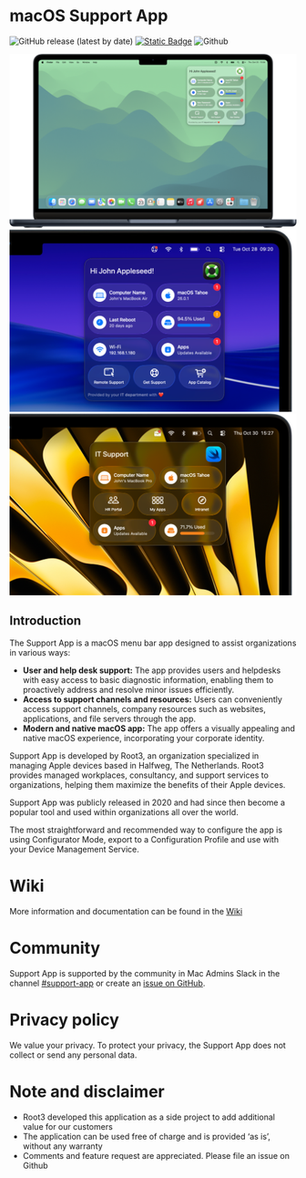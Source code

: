 # macOS Support App

![GitHub release (latest by date)](https://img.shields.io/github/v/release/root3nl/SupportApp?color=success)
[![Static Badge](https://img.shields.io/badge/SwiftUI-524520?logo=swift)](https://developer.apple.com/swiftui/)
![Github](https://img.shields.io/badge/macOS-14%2B-green)

<img src="/Screenshots/hero_light.png" width="800">

<img src="/Screenshots/hero_dark_zoomed.png" width="800">

<img src="/Screenshots/hero_dark_custom_zoomed.png" width="800">

## Introduction
The Support App is a macOS menu bar app designed to assist organizations in various ways:

* **User and help desk support:** The app provides users and helpdesks with easy access to basic diagnostic information, enabling them to proactively address and resolve minor issues efficiently.
* **Access to support channels and resources:** Users can conveniently access support channels, company resources such as websites, applications, and file servers through the app.
* **Modern and native macOS app:** The app offers a visually appealing and native macOS experience, incorporating your corporate identity.

Support App is developed by Root3, an organization specialized in managing Apple devices based in Halfweg, The Netherlands. Root3 provides managed workplaces, consultancy, and support services to organizations, helping them maximize the benefits of their Apple devices.

Support App was publicly released in 2020 and had since then become a popular tool and used within organizations all over the world.

The most straightforward and recommended way to configure the app is using Configurator Mode, export to a Configuration Profile and use with your Device Management Service.

# Wiki
More information and documentation can be found in the [Wiki](https://github.com/root3nl/SupportApp/wiki)

# Community
Support App is supported by the community in Mac Admins Slack in the channel [#support-app](https://macadmins.slack.com/archives/C02JD4WCXLH) or create an [issue on GitHub](https://github.com/root3nl/SupportApp/issues).

# Privacy policy
We value your privacy. To protect your privacy, the Support App does not collect or send any personal data.

# Note and disclaimer
* Root3 developed this application as a side project to add additional value for our customers
* The application can be used free of charge and is provided ‘as is’, without any warranty
* Comments and feature request are appreciated. Please file an issue on Github

